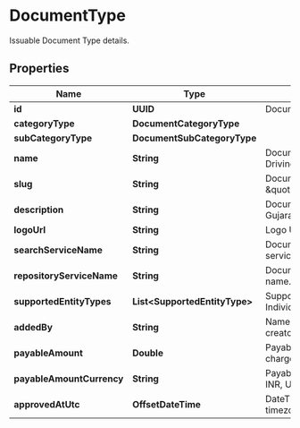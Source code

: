 

# DocumentType

Issuable Document Type details.

## Properties

Name | Type | Description | Notes
------------ | ------------- | ------------- | -------------
**id** | **UUID** | Document Type Identifier. | 
**categoryType** | **DocumentCategoryType** |  | 
**subCategoryType** | **DocumentSubCategoryType** |  | 
**name** | **String** | Document Type Name. eg: Driving License. | 
**slug** | **String** | Document Type Unique Slug. eg: \&quot;in.gov.gj.transport.dl\&quot;. | 
**description** | **String** | Document Type description. eg: Gujarat State Driving License. |  [optional]
**logoUrl** | **String** | Logo URL of document type. | 
**searchServiceName** | **String** | Document search repository service name. |  [optional]
**repositoryServiceName** | **String** | Document repository service name. |  [optional]
**supportedEntityTypes** | **List&lt;SupportedEntityType&gt;** | Supported entity types. eg: Individual, Organization. | 
**addedBy** | **String** | Name of the document type creator. | 
**payableAmount** | **Double** | Payable amount if document is chargeable. eg: 10.25. | 
**payableAmountCurrency** | **String** | Payable amount currency. eg: INR, USD etc.,. |  [optional]
**approvedAtUtc** | **OffsetDateTime** | DateTime of approval in UTC timezone. |  [optional]



